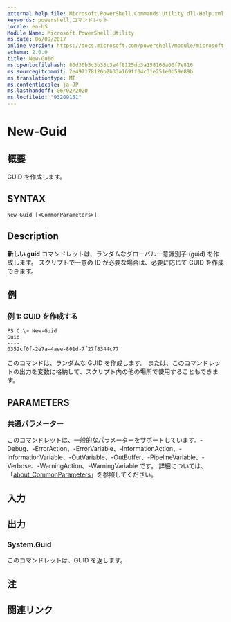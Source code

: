 ```yaml
---
external help file: Microsoft.PowerShell.Commands.Utility.dll-Help.xml
keywords: powershell,コマンドレット
Locale: en-US
Module Name: Microsoft.PowerShell.Utility
ms.date: 06/09/2017
online version: https://docs.microsoft.com/powershell/module/microsoft.powershell.utility/new-guid?view=powershell-6&WT.mc_id=ps-gethelp
schema: 2.0.0
title: New-Guid
ms.openlocfilehash: 80d30b5c3b33c3e4f8125db3a158166a00f7e816
ms.sourcegitcommit: 2e497178126b2b33a169ff04c31e251e0b59e89b
ms.translationtype: MT
ms.contentlocale: ja-JP
ms.lasthandoff: 06/02/2020
ms.locfileid: "93209151"
---
```

# New-Guid

## 概要
GUID を作成します。

## SYNTAX

```
New-Guid [<CommonParameters>]
```

## Description

**新しい guid** コマンドレットは、ランダムなグローバル一意識別子 (guid) を作成します。
スクリプトで一意の ID が必要な場合は、必要に応じて GUID を作成できます。

## 例

### 例 1: GUID を作成する

```
PS C:\> New-Guid
Guid
----
0352cf0f-2e7a-4aee-801d-7f27f8344c77
```

このコマンドは、ランダムな GUID を作成します。
または、このコマンドレットの出力を変数に格納して、スクリプト内の他の場所で使用することもできます。

## PARAMETERS

### 共通パラメーター

このコマンドレットは、一般的なパラメーターをサポートしています。-Debug、-ErrorAction、-ErrorVariable、-InformationAction、-InformationVariable、-OutVariable、-OutBuffer、-PipelineVariable、-Verbose、-WarningAction、-WarningVariable です。 詳細については、「[about_CommonParameters](https://go.microsoft.com/fwlink/?LinkID=113216)」を参照してください。

## 入力

## 出力

### System.Guid

このコマンドレットは、GUID を返します。

## 注

## 関連リンク
